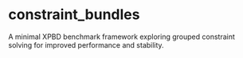 # constraint_bundles
A minimal XPBD benchmark framework exploring grouped constraint solving for improved performance and stability.
